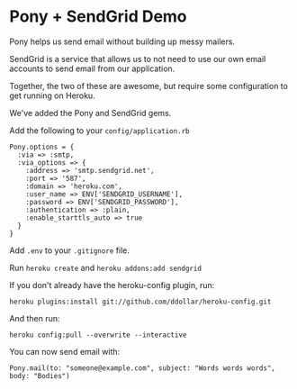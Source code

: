# Pony + SendGrid Demo

Pony helps us send email without building up messy mailers.

SendGrid is a service that allows us to not need to use our own email accounts to send email from our application.

Together, the two of these are awesome, but require some configuration to get running on Heroku.

We've added the Pony and SendGrid gems.

Add the following to your `config/application.rb`

    Pony.options = {
      :via => :smtp,
      :via_options => {
        :address => 'smtp.sendgrid.net',
        :port => '587',
        :domain => 'heroku.com',
        :user_name => ENV['SENDGRID_USERNAME'],
        :password => ENV['SENDGRID_PASSWORD'],
        :authentication => :plain,
        :enable_starttls_auto => true
      }
    }

Add `.env` to your `.gitignore` file.

Run `heroku create` and `heroku addons:add sendgrid`

If you don't already have the heroku-config plugin, run:

    heroku plugins:install git://github.com/ddollar/heroku-config.git

And then run:

    heroku config:pull --overwrite --interactive

You can now send email with:

    Pony.mail(to: "someone@example.com", subject: "Words words words", body: "Bodies")
